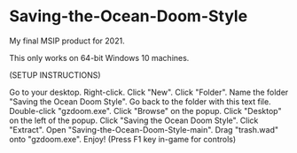 # Saving-the-Ocean-Doom-Style
My final MSIP product for 2021.

This only works on 64-bit Windows 10 machines.

(SETUP INSTRUCTIONS)

Go to your desktop.
Right-click.
Click "New".
Click "Folder".
Name the folder "Saving the Ocean Doom Style".
Go back to the folder with this text file.
Double-click "gzdoom.exe".
Click "Browse" on the popup.
Click "Desktop" on the left of the popup.
Click "Saving the Ocean Doom Style".
Click "Extract".
Open "Saving-the-Ocean-Doom-Style-main".
Drag "trash.wad" onto "gzdoom.exe".
Enjoy!
(Press F1 key in-game for controls)
